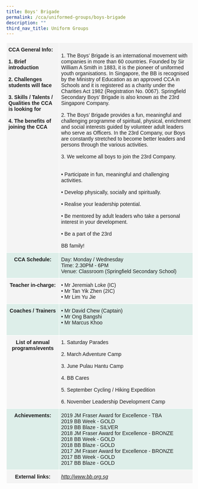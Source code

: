 ```yaml
---
title: Boys' Brigade
permalink: /cca/uniformed-groups/boys-brigade
description: ""
third_nav_title: Uniform Groups
---
```

<table style="border-collapse:collapse;border-spacing:0" class="tg"><thead><tr><th style="background-color:#F4F4F4;border-color:#ffffff;border-style:solid;border-width:1px;font-family:Arial, sans-serif;font-size:14px;font-weight:normal;overflow:hidden;padding:10px 5px;text-align:left;vertical-align:top;word-break:normal"><span style="font-weight:bold;background-color:transparent">CCA General Info:</span><br><br><span style="font-weight:bold;background-color:transparent">1. Brief introduction                                                                                                                                                           </span><br><br><span style="font-weight:bold;background-color:transparent">2. Challenges students will face </span><span style="font-weight:bold">                                      </span><br><br><span style="font-weight:bold;background-color:transparent">3. Skills / Talents / Qualities the CCA is looking for </span><br><br><span style="font-weight:bold;background-color:transparent">4. The benefits of joining the CCA </span><br><br></th><th style="background-color:#F4F4F4;border-color:#ffffff;border-style:solid;border-width:1px;font-family:Arial, sans-serif;font-size:14px;font-weight:normal;overflow:hidden;padding:10px 5px;text-align:left;vertical-align:top;word-break:normal"><br><span style="background-color:transparent">1. The Boys’ Brigade is an international movement with companies in more than 60 countries. Founded by Sir William A Smith in 1883, it is the pioneer of uniformed youth organisations. In Singapore, the BB is recognised by the Ministry of Education as an approved CCA in Schools and it is registered as a charity under the Charities Act 1982 (Registration No. 0067). Springfield Secondary Boys’ Brigade is also known as the 23</span>rd<span style="background-color:transparent">  Singapore Company. </span><br><br><span style="background-color:transparent">2. The Boys’ Brigade provides a fun, meaningful and challenging programme of spiritual, physical, enrichment and social interests guided by volunteer adult leaders who serve as Officers. In the 23</span>rd<span style="background-color:transparent"> Company, our Boys are constantly stretched to become better leaders and persons through the various activities. </span><br><br><span style="background-color:transparent">3. We welcome all boys to join the 23</span>rd<span style="background-color:transparent"> Company. </span><br><br><br>• Participate in fun, meaningful and challenging activities.<br><br>• Develop physically, socially and spiritually.<br><br>• Realise your leadership potential.<br><br>• Be mentored by adult leaders who take a personal interest in your development.<br><br>• <span style="background-color:initial">Be a part of the 23</span>rd<span style="background-color:initial"> </span><br><br><span style="background-color:initial">BB family! </span></th></tr></thead><tbody><tr><td style="background-color:#DDEEE9;border-color:#ffffff;border-style:solid;border-width:1px;font-family:Arial, sans-serif;font-size:14px;font-weight:bold;overflow:hidden;padding:10px 5px;text-align:center;vertical-align:top;word-break:normal">CCA Schedule:<br></td><td style="background-color:#DDEEE9;border-color:#ffffff;border-style:solid;border-width:1px;font-family:Arial, sans-serif;font-size:14px;overflow:hidden;padding:10px 5px;text-align:left;vertical-align:top;word-break:normal">Day: Monday / Wednesday<br>Time: 2.30PM - 6PM<br>Venue: Classroom (Springfield Secondary School)</td></tr><tr><td style="background-color:#F4F4F4;border-color:#ffffff;border-style:solid;border-width:1px;font-family:Arial, sans-serif;font-size:14px;font-weight:bold;overflow:hidden;padding:10px 5px;text-align:center;vertical-align:top;word-break:normal">Teacher in-charge:<span style="background-color:transparent"> </span></td><td style="background-color:#F4F4F4;border-color:#ffffff;border-style:solid;border-width:1px;font-family:Arial, sans-serif;font-size:14px;overflow:hidden;padding:10px 5px;text-align:left;vertical-align:top;word-break:normal">• Mr Jeremiah Loke (IC)<br>• Mr Tan Yik Zhen (2IC)<br>• Mr Lim Yu Jie</td></tr><tr><td style="background-color:#DDEEE9;border-color:#ffffff;border-style:solid;border-width:1px;font-family:Arial, sans-serif;font-size:14px;font-weight:bold;overflow:hidden;padding:10px 5px;text-align:center;vertical-align:top;word-break:normal">Coaches / Trainers<br></td><td style="background-color:#DDEEE9;border-color:#ffffff;border-style:solid;border-width:1px;font-family:Arial, sans-serif;font-size:14px;overflow:hidden;padding:10px 5px;text-align:left;vertical-align:top;word-break:normal">• Mr David Chew (Captain)<br>• Mr Ong Bangshi<br>• Mr Marcus Khoo <br><br></td></tr><tr><td style="background-color:#F4F4F4;border-color:#ffffff;border-style:solid;border-width:1px;font-family:Arial, sans-serif;font-size:14px;font-weight:bold;overflow:hidden;padding:10px 5px;text-align:center;vertical-align:top;word-break:normal">List of annual programs/events</td><td style="background-color:#F4F4F4;border-color:#ffffff;border-style:solid;border-width:1px;font-family:Arial, sans-serif;font-size:14px;overflow:hidden;padding:10px 5px;text-align:left;vertical-align:top;word-break:normal"><span style="background-color:transparent">1. Saturday Parades </span><br><br><span style="background-color:transparent">2. March Adventure Camp </span><br><br><span style="background-color:transparent">3. June Pulau Hantu Camp </span><br><br>4. BB Cares<br><br><span style="background-color:transparent">5. September Cycling / Hiking Expedition </span><br><br><span style="background-color:transparent">6. November Leadership Development Camp</span></td></tr><tr><td style="background-color:#DDEEE9;border-color:#ffffff;border-style:solid;border-width:1px;font-family:Arial, sans-serif;font-size:14px;font-weight:bold;overflow:hidden;padding:10px 5px;text-align:center;vertical-align:top;word-break:normal">Achievements:<br></td><td style="background-color:#DDEEE9;border-color:#ffffff;border-style:solid;border-width:1px;font-family:Arial, sans-serif;font-size:14px;overflow:hidden;padding:10px 5px;text-align:left;vertical-align:top;word-break:normal">2019 JM Fraser Award for Excellence - TBA<br>2019 BB Week - GOLD<br>2019 BB Blaze - SILVER<br>2018 JM Fraser Award for Excellence - BRONZE<br>2018 BB Week - GOLD<br>2018 BB Blaze - GOLD<br>2017 JM Fraser Award for Excellence - BRONZE<br>2017 BB Week - GOLD<br>2017 BB Blaze - GOLD</td></tr><tr><td style="background-color:#F4F4F4;border-color:#ffffff;border-style:solid;border-width:1px;font-family:Arial, sans-serif;font-size:14px;font-weight:bold;overflow:hidden;padding:10px 5px;text-align:center;vertical-align:top;word-break:normal">External links:<br></td><td style="background-color:#F4F4F4;border-color:#ffffff;border-style:solid;border-width:1px;color:#00F;font-family:Arial, sans-serif;font-size:14px;font-style:italic;overflow:hidden;padding:10px 5px;text-align:left;text-decoration:underline;vertical-align:top;word-break:normal"><a href="http://www.bb.org.sg/">http://www.bb.org.sg</a></td></tr></tbody></table>